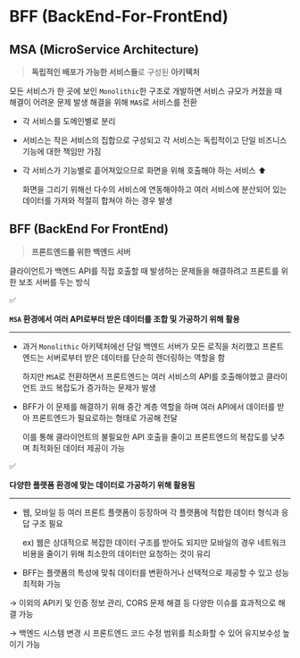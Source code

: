 # BFF (BackEnd-For-FrontEnd)
## MSA (MicroService Architecture)

> **독립적인 배포가 가능한 서비스들**로 구성된 **아키텍처**
> 

모든 서비스가 한 곳에 보인 `Monolithic`한 구조로 개발하면 서비스 규모가 커졌을 때 해결이 어려운 문제 발생
해결을 위해 `MAS`로 서비스를 전환

- 각 서비스를 도메인별로 분리
- 서비스는 작은 서비스의 집합으로 구성되고 각 서비스는 독립적이고 단일 비즈니스 기능에 대한 책임만 가짐
- 각 서비스가 기능별로 흩어져있으므로 화면을 위해 호출해야 하는 서비스 ⬆️
    
    화면을 그리기 위해선 다수의 서비스에 연동해야하고 여러 서비스에 분산되어 있는 데이터를 가져와 적절히 합쳐야 하는 경우 발생
    

## BFF (BackEnd For FrontEnd)

> **프론트엔드를 위한 백엔드 서버**
> 

클라이언트가 백엔드 API를 직접 호출할 때 발생하는 문제들을 해결하려고 프론트를 위한 보조 서버를 두는 방식

<aside>
✅

**`MSA` 환경에서 여러 API로부터 받은 데이터를 조합 및 가공하기 위해 활용**

---

- 과거 `Monolithic` 아키텍처에선 단일 백엔드 서버가 모든 로직을 처리했고 프론트엔드는 
서버로부터 받은 데이터를 단순히 렌더링하는 역할을 함
    
    하지만 `MSA`로 전환하면서 프론트엔드는 여러 서비스의 API를 호출해야했고 클라이언트 코드 
    복잡도가 증가하는 문제가 발생
    
- BFF가 이 문제를 해결하기 위해 중간 계층 역할을 하며 여러 API에서 데이터를 받아 프론트엔드가 필요로하는 형태로 가공해 전달
    
    이를 통해 클라이언트의 불필요한 API 호출을 줄이고 프론트엔드의 복잡도를 낮추며 최적화된 
    데이터 제공이 가능
    
</aside>

<aside>
✅

**다양한 플랫폼 환경에 맞는 데이터로 가공하기 위해 활용됨**

---

- 웹, 모바일 등 여러 프론트 플랫폼이 등장하며 각 플랫폼에 적합한 데이터 형식과 응답 구조 필요
    
    ex) 웹은 상대적으로 복잡한 데이터 구조를 받아도 되지만 모바일의 경우 네트워크 비용을 줄이기 위해 최소한의 데이터만 요청하는 것이 유리
    
- BFF는 플랫폼의 특성에 맞춰 데이터를 변환하거나 선택적으로 제공할 수 있고 성능 최적화 가능
</aside>

→ 이외의 API키 및 인증 정보 관리, CORS 문제 해결 등 다양한 이슈를 효과적으로 해결 가능

→ 백엔드 시스템 변경 시 프론트엔드 코드 수정 범위를 최소화할 수 있어 유지보수성 높이기 가능
